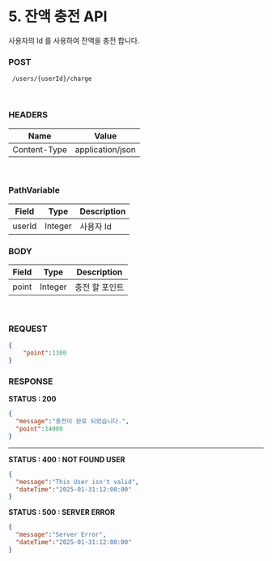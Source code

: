# 5. 잔액 충전 API
사용자의 Id 를 사용하여 잔액을 충전 합니다.
<br>

### POST
```method
 /users/{userId}/charge
```
<br>

### HEADERS
| Name          | Value               |
|---------------|---------------------|
| Content-Type  | application/json    |

<br>



### PathVariable
| Field          | Type               |Description|
|---------------|---------------------|------------------------------|
| userId  | Integer    | 사용자 Id |

### BODY
| Field          | Type               |Description|
|---------------|---------------------|------------------------------|
| point  | Integer    | 충전 할 포인트 |

<br>

### REQUEST
```json
{
    "point":1300
}
```


### RESPONSE

**STATUS : 200**
```json
{
  "message":"충전이 완료 되었습니다.",
  "point":14000
}
```
---
**STATUS : 400 : NOT FOUND USER**
```json
{
  "message":"This User isn't valid",
  "dateTime":"2025-01-31:12:00:00"
}
```
**STATUS : 500 : SERVER ERROR**
```json
{
  "message":"Server Error",
  "dateTime":"2025-01-31:12:00:00"
}
```